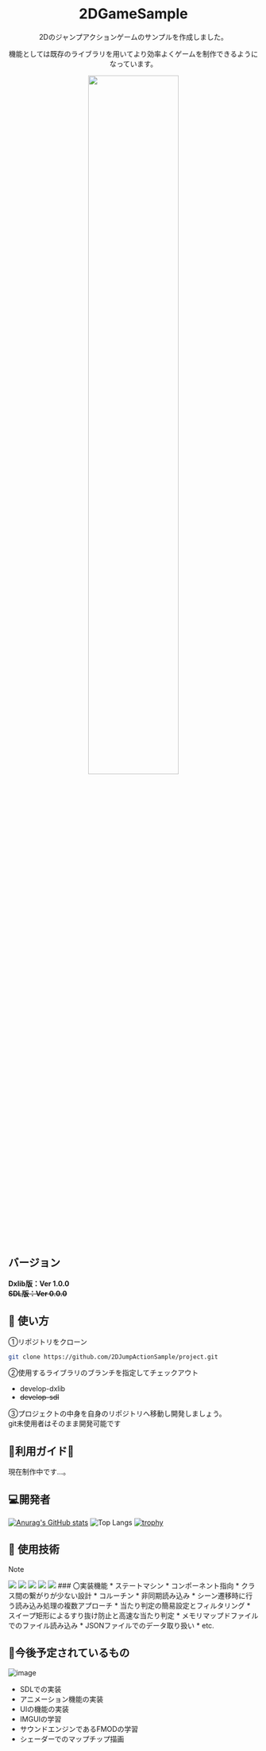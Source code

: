 <h1 align="center">2DGameSample</h1>
<div align="center">2Dのジャンプアクションゲームのサンプルを作成しました。<p>機能としては既存のライブラリを用いてより効率よくゲームを制作できるようになっています。</div>
<div align="center">
    <img src="https://github.com/user-attachments/assets/4d2908a8-1603-420a-b655-756052e2fb7e" width=60%>
</div>

## バージョン
**Dxlib版：Ver 1.0.0**  
**~~SDL版：Ver 0.0.0~~**

## 🚀 使い方
①リポジトリをクローン
```bash
git clone https://github.com/2DJumpActionSample/project.git
```
②使用するライブラリのブランチを指定してチェックアウト  
* develop-dxlib
* ~~develop-sdl~~  
  
③プロジェクトの中身を自身のリポジトリへ移動し開発しましょう。  
git未使用者はそのまま開発可能です

## 💜利用ガイド💜
現在制作中です...。


## :computer:開発者
[![Anurag's GitHub stats](https://github-readme-stats.vercel.app/api?username=syulin1167&show_icons=true&theme=tokyonight)](https://github.com/anuraghazra/github-readme-stats)
![Top Langs](https://github-readme-stats.vercel.app/api/top-langs/?username=syulin1167&layout=compact&theme=buefy)
[![trophy](https://github-profile-trophy.vercel.app/?username=syulin1167)](https://github.com/ryo-ma/github-profile-trophy)

## :eyes: 使用技術
> [!NOTE]
> <img src="https://img.shields.io/badge/-Cplusplus-00599C.svg?logo=cplusplus&style=plastic">
> <img src="https://img.shields.io/badge/-Json-000000.svg?logo=json&style=plastic">
> <img src="https://img.shields.io/badge/-Github-181717.svg?logo=github&style=plastic">
> <img src="https://img.shields.io/badge/-HLSL-AB2B28.svg?logo=&style=flat-square">
> <img src="https://img.shields.io/badge/-DxLib-512DA8.svg?logo=&style=flat-square">
> ### 〇実装機能
>* ステートマシン
>* コンポーネント指向
>* クラス間の繋がりが少ない設計
>* コルーチン
>* 非同期読み込み
>* シーン遷移時に行う読み込み処理の複数アプローチ
>* 当たり判定の簡易設定とフィルタリング
>* スイープ矩形によるすり抜け防止と高速な当たり判定
>* メモリマップドファイルでのファイル読み込み
>* JSONファイルでのデータ取り扱い
>* etc.

## 	:book:今後予定されているもの
![image](https://github.com/user-attachments/assets/06099263-f422-4928-8ad5-9d7eecda33b7)
* SDLでの実装
* アニメーション機能の実装
* UIの機能の実装
* IMGUIの学習
* サウンドエンジンであるFMODの学習
* シェーダーでのマップチップ描画
